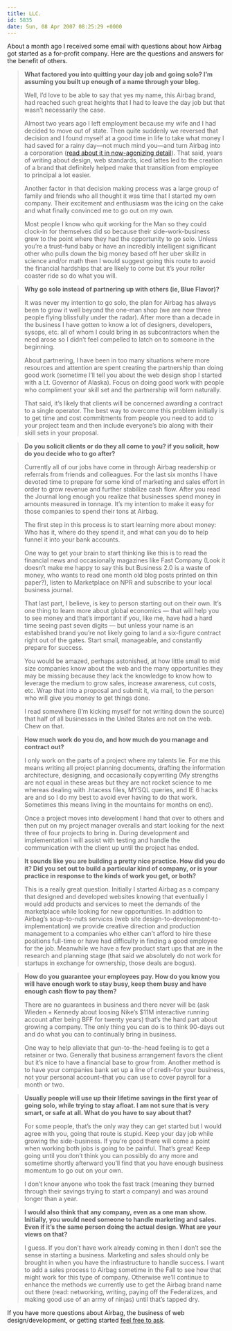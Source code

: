 ```yaml
---
title: LLC.
id: 5835
date: Sun, 08 Apr 2007 08:25:29 +0000
---
```


About a month ago I received some email with questions about how Airbag got started as a for-profit company. Here are the questions and answers for the benefit of others.

> **What factored you into quitting your day job and going solo? I’m assuming you built up enough of a name through your blog.**  
> 
> Well, I’d love to be able to say that yes my name, this Airbag brand, had reached such great heights that I had to leave the day job but that wasn’t necessarily the case.  
> 
> Almost two years ago I left employment because my wife and I had decided to move out of state. Then quite suddenly we reversed that decision and I found myself at a good time in life to take what money I had saved for a rainy day—not much mind you—and turn Airbag into a corporation ([read about it in now-agonizing detail](http://www.airbagindustries.com/archives/airbag/reboot.php)). That said, years of writing about design, web standards, iced lattes led to the creation of a brand that definitely helped make that transition from employee to principal a lot easier.  
> 
> Another factor in that decision making process was a large group of family and friends who all thought it was time that I started my own company. Their excitement and enthusiasm was the icing on the cake and what finally convinced me to go out on my own.  
> 
> Most people I know who quit working for the Man so they could clock-in for themselves did so because their side-work-business grew to the point where they had the opportunity to go solo. Unless you’re a trust-fund baby or have an incredibly intelligent significant other who pulls down the big money based off her uber skillz in science and/or math then I would suggest going this route to avoid the financial hardships that are likely to come but it’s your roller coaster ride so do what you will.

> **Why go solo instead of partnering up with others (ie, Blue Flavor)?**  
> 
> It was never my intention to go solo, the plan for Airbag has always been to grow it well beyond the one-man shop (we are now three people flying blissfully under the radar). After more than a decade in the business I have gotten to know a lot of designers, developers, sysops, etc. all of whom I could bring in as subcontractors when the need arose so I didn’t feel compelled to latch on to someone in the beginning.  
> 
> About partnering, I have been in too many situations where more resources and attention are spent creating the partnership than doing good work (sometime I’ll tell you about the web design shop I started with a Lt. Governor of Alaska). Focus on doing good work with people who compliment your skill set and the partnership will form naturally.  
> 
> That said, it’s likely that clients will be concerned awarding a contract to a single operator. The best way to overcome this problem initially is to get time and cost commitments from people you need to add to your project team and then include everyone’s bio along with their skill sets in your proposal.

> **Do you solicit clients or do they all come to you? if you solicit, how do you decide who to go after?**  
> 
> Currently all of our jobs have come in through Airbag readership or referrals from friends and colleagues. For the last six months I have devoted time to prepare for some kind of marketing and sales effort in order to grow revenue and further stabilize cash flow. After you read the Journal long enough you realize that businesses spend money in amounts measured in tonnage. It’s my intention to make it easy for those companies to spend their tons at Airbag.  
> 
> The first step in this process is to start learning more about money: Who has it, where do they spend it, and what can you do to help funnel it into your bank accounts.  
> 
> One way to get your brain to start thinking like this is to read the financial news and occasionally magazines like Fast Company (Look it doesn’t make me happy to say this but Business 2.0 is a waste of money, who wants to read one month old blog posts printed on thin paper?), listen to Marketplace on NPR and subscribe to your local business journal.  
> 
> That last part, I believe, is key to person starting out on their own. It’s one thing to learn more about global economics — that will help you to see money and that’s important if you, like me, have had a hard time seeing past seven digits — but unless your name is an established brand you’re not likely going to land a six-figure contract right out of the gates. Start small, manageable, and constantly prepare for success.  
> 
> You would be amazed, perhaps astonished, at how little small to mid size companies know about the web and the many opportunities they may be missing because they lack the knowledge to know how to leverage the medium to grow sales, increase awareness, cut costs, etc. Wrap that into a proposal and submit it, via mail, to the person who will give you money to get things done.  
> 
> I read somewhere (I’m kicking myself for not writing down the source) that half of all businesses in the United States are not on the web. Chew on that.

> **How much work do you do, and how much do you manage and contract out?**  
> 
> I only work on the parts of a project where my talents lie. For me this means writing all project planning documents, drafting the information architecture, designing, and occasionally copywriting (My strengths are not equal in these areas but they are not rocket science to me whereas dealing with .htacess files, MYSQL queries, and IE 6 hacks are and so I do my best to avoid ever having to do that work. Sometimes this means living in the mountains for months on end).  
> 
> Once a project moves into development I hand that over to others and then put on my project manager overalls and start looking for the next three of four projects to bring in. During development and implementation I will assist with testing and handle the communication with the client up until the project has ended.

> **It sounds like you are building a pretty nice practice. How did you do it? Did you set out to build a particular kind of company, or is your practice in response to the kinds of work you get, or both?**  
> 
> This is a really great question. Initially I started Airbag as a company that designed and developed websites knowing that eventually I would add products and services to meet the demands of the marketplace while looking for new opportunities. In addition to Airbag’s soup-to-nuts services (web site design-to-development-to-implementation) we provide creative direction and production management to a companies who either can’t afford to hire these positions full-time or have had difficulty in finding a good employee for the job. Meanwhile we have a few product start ups that are in the research and planning stage (that said we absolutely do not work for startups in exchange for ownership, those deals are bogus).

> **How do you guarantee your employees pay. How do you know you will have enough work to stay busy, keep them busy and have enough cash flow to pay them?**  
>
>There are no guarantees in business and there never will be (ask Wieden + Kennedy about loosing Nike’s $11M interactive running account after being BFF for twenty years) that’s the hard part about growing a company. The only thing you can do is to think 90-days out and do what you can to continually bring in business.  
>
>One way to help alleviate that gun-to-the-head feeling is to get a retainer or two. Generally that business arrangement favors the client but it’s nice to have a financial base to grow from. Another method is to have your companies bank set up a line of credit–for your business, not your personal account–that you can use to cover payroll for a month or two.

> **Usually people will use up their lifetime savings in the first year of going solo, while trying to stay afloat. I am not sure that is very smart, or safe at all. What do you have to say about that?**  
> 
> For some people, that’s the only way they can get started but I would agree with you, going that route is stupid. Keep your day job while growing the side-business. If you’re good there will come a point when working both jobs is going to be painful. That’s great! Keep going until you don’t think you can possibly do any more and sometime shortly afterward you’ll find that you have enough business momentum to go out on your own.  
> 
> I don’t know anyone who took the fast track (meaning they burned through their savings trying to start a company) and was around longer than a year.

> **I would also think that any company, even as a one man show. Initially, you would need someone to handle marketing and sales. Even if it’s the same person doing the actual design. What are your views on that?**  
> 
> I guess. If you don’t have work already coming in then I don’t see the sense in starting a business. Marketing and sales should only be brought in when you have the infrastructure to handle success. I want to add a sales process to Airbag sometime in the Fall to see how that might work for this type of company. Otherwise we’ll continue to enhance the methods we currently use to get the Airbag brand name out there (read: networking, writing, paying off the Federalizes, and making good use of an army of ninjas) until that’s tapped dry.

If you have more questions about Airbag, the business of web design/development, or getting started [feel free to ask](http://www.airbagindustries.com/contact.php).





